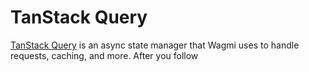 # TanStack Query

[TanStack Query](https://tanstack.com/query/latest) is an async state manager that Wagmi uses to handle requests, caching, and more. After you follow